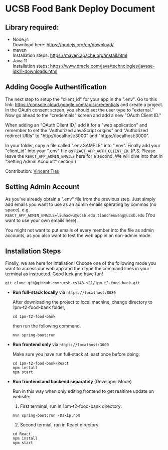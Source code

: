 # UCSB Food Bank Deploy Document

## Library required:
- Node.js<br />
  Download here: https://nodejs.org/en/download/
- maven<br />
  Installation steps: https://maven.apache.org/install.html
- Java 11<br />
Installation steps: https://www.oracle.com/java/technologies/javase-jdk11-downloads.html

## Adding Google Authentification

The next step to setup the "client_id" for your app in the ".env". Go to this link: https://console.cloud.google.com/apis/credentials and create a project. In the OAuth consent screen, you should set the user type to "external." Now go ahead to the "credentials" screen and add a new "OAuth Client ID."

When adding an "OAuth Client ID," add it for a "web application" and remember to set the "Authorized JavaScript origins" and "Authorized redirect URIs" to "http://localhost:3000" and "https://localhost:3000".

In your folder, copy a file called ".env.SAMPLE" into ".env". Finally add your "client_id" into your ".env" file as `REACT_APP_AUTH_CLIENT_ID`. (P.S. Please leave the `REACT_APP_ADMIN_EMAILS` here for a second. We will dive into that in "Setting Admin Account" section.)

Contribution: [Vincent Tieu](https://github.com/ucsb-cs148-s21/ReactGoogleAuthStarter)

## Setting Admin Account

As you've already obtain a ".env" file from the previous step. Just simply add emails you want to use as an admin emails sperating by commas (no space). e.g. `REACT_APP_ADMIN_EMAILS=liuhaowu@ucsb.edu,tianchenwang@ucsb.edu` (You want to use your own emails here).

You might not want to put emails of every member into the file as admin accounts, as you also want to test the web app in an non-admin mode.

## Installation Steps

Finally, we are here for intallation! Choose one of the following mode you want to access our web app and then type the command lines in your terminal as instructed. Good luck and have fun!

    git clone git@github.com:ucsb-cs148-s21/1pm-t2-food-bank.git

- **Run full-stack locally** via `https://localhost:8080`

    After downloading the project to local machine, change directory to 1pm-t2-food-bank folder,
    ```
    cd 1pm-t2-food-bank
    ```
    
    then run the following command.
    ```
    mvn spring-boot:run
    ```

- **Run frontend only** via `https://localhost:3000` 

    Make sure you have run full-stack at least once before doing:
    ```
    cd 1pm-t2-food-bank/React
    npm install
    npm start
    ```

- **Run frontend and backend separately** (Developer Mode)

    Run in this way when only editing frontend to get realtime update on website:

    1. First terminal, run in 1pm-t2-food-bank directory:
    ```
    mvn spring-boot:run -Dskip.npm
    ```
    2. Second termial, run in React directory:
    ```
    cd React
    npm install
    npm start
    ```
